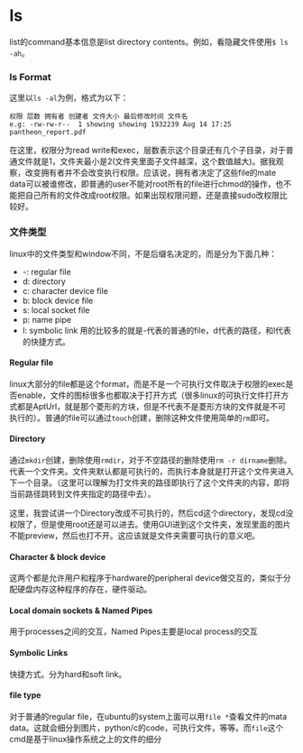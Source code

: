 # ls
list的command基本信息是list directory contents。例如，看隐藏文件使用`$ ls -ah`。

### ls Format
这里以`ls -al`为例，格式为以下：
```
权限 层数 拥有者 创建者 文件大小 最后修改时间 文件名
e.g: -rw-rw-r--  1 showing showing 1932239 Aug 14 17:25 pantheon_report.pdf
```
在这里，权限分为read write和exec，层数表示这个目录还有几个子目录，对于普通文件就是1，文件夹最小是2(文件夹里面子文件越深，这个数值越大)。据我观察，改变拥有者并不会改变执行权限。应该说，拥有者决定了这些file的mate data可以被谁修改，即普通的user不能对root所有的file进行chmod的操作，也不能把自己所有的文件改成root权限。如果出现权限问题，还是直接sudo改权限比较好。

### 文件类型
linux中的文件类型和window不同，不是后缀名决定的，而是分为下面几种：
  * \-: regular file
  * d: directory
  * c: character device file
  * b: block device file
  * s: local socket file
  * p: name pipe
  * l: symbolic link
用的比较多的就是\-代表的普通的file，d代表的路径，和l代表的快捷方式。

#### Regular file
linux大部分的file都是这个format，而是不是一个可执行文件取决于权限的exec是否enable，文件的图标很多也都取决于打开方式（很多linux的可执行文件打开方式都是AptUrl，就是那个菱形的方块，但是不代表不是菱形方块的文件就是不可执行的）。普通的file可以通过`touch`创建，删除这种文件使用简单的`rm`即可。

#### Directory
通过`mkdir`创建，删除使用`rmdir`，对于不空路径的删除使用`rm -r dirname`删除。代表一个文件夹。文件夹默认都是可执行的，而执行本身就是打开这个文件夹进入下一个目录。（这里可以理解为打文件夹的路径即执行了这个文件夹的内容，即将当前路径跳转到文件夹指定的路径中去）。

这里，我尝试讲一个Directory改成不可执行的，然后cd这个directory，发现cd没权限了，但是使用root还是可以进去。使用GUI进到这个文件夹，发现里面的图片不能preview，然后也打不开。这应该就是文件夹需要可执行的意义吧。

#### Character & block device
这两个都是允许用户和程序于hardware的peripheral device做交互的，类似于分配硬盘内存这种程序的存在，硬件驱动。

#### Local domain sockets & Named Pipes
用于processes之间的交互，Named Pipes主要是local process的交互

#### Symbolic Links
快捷方式。分为hard和soft link。

#### file type
对于普通的regular file，在ubuntu的system上面可以用`file *`查看文件的mata data。这就会细分到图片，python/c的code，可执行文件，等等。而`file`这个cmd是基于linux操作系统之上的文件的细分




